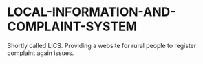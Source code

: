 # LOCAL-INFORMATION-AND-COMPLAINT-SYSTEM
Shortly called LICS. Providing a website for rural people to register complaint again issues.
